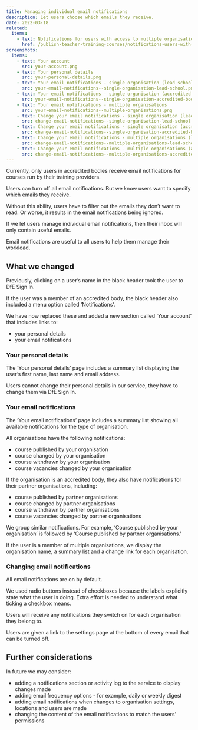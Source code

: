```yaml
---
title: Managing individual email notifications
description: Let users choose which emails they receive.
date: 2022-03-18
related:
  items:
    - text: Notifications for users with access to multiple organisations
      href: /publish-teacher-training-courses/notifications-users-with-multiple-organisation-access/
screenshots:
  items:
    - text: Your account
      src: your-account.png
    - text: Your personal details
      src: your-personal-details.png
    - text: Your email notifications - single organisation (lead school)
      src: your-email-notifications--single-organisation-lead-school.png
    - text: Your email notifications - single organisation (accredited body)
      src: your-email-notifications--single-organisation-accredited-body.png
    - text: Your email notifications - multiple organisations
      src: your-email-notifications--multiple-organisations.png
    - text: Change your email notifications - single organisation (lead school)
      src: change-email-notifications--single-organisation-lead-school.png
    - text: Change your email notifications - single organisation (accredited body)
      src: change-email-notifications--single-organisation-accredited-body.png
    - text: Change your email notifications - multiple organisations (lead school)
      src: change-email-notifications--multiple-organisations-lead-school.png
    - text: Change your email notifications - multiple organisations (accredited body)
      src: change-email-notifications--multiple-organisations-accredited-body.png
---
```


Currently, only users in accredited bodies receive email notifications for courses run by their training providers.

Users can turn off all email notifications. But we know users want to specify which emails they receive.

Without this ability, users have to filter out the emails they don’t want to read. Or worse, it results in the email notifications being ignored.

If we let users manage individual email notifications, then their inbox will only contain useful emails.

Email notifications are useful to all users to help them manage their workload.

## What we changed

Previously, clicking on a user’s name in the black header took the user to DfE Sign In.

If the user was a member of an accredited body, the black header also included a menu option called ‘Notifications’.

We have now replaced these and added a new section called ‘Your account’ that includes links to:

- your personal details
- your email notifications

### Your personal details

The ‘Your personal details’ page includes a summary list displaying the user’s first name, last name and email address.

Users cannot change their personal details in our service, they have to change them via DfE Sign In.

### Your email notifications

The ‘Your email notifications’ page includes a summary list showing all available notifications for the type of organisation.

All organisations have the following notifications:

- course published by your organisation
- course changed by your organisation
- course withdrawn by your organisation
- course vacancies changed by your organisation

If the organisation is an accredited body, they also have notifications for their partner organisations, including:

- course published by partner organisations
- course changed by partner organisations
- course withdrawn by partner organisations
- course vacancies changed by partner organisations

We group similar notifications. For example, ‘Course published by your organisation’ is followed by ‘Course published by partner organisations.’

If the user is a member of multiple organisations, we display the organisation name, a summary list and a change link for each organisation.

### Changing email notifications

All email notifications are on by default.

We used radio buttons instead of checkboxes because the labels explicitly state what the user is doing. Extra effort is needed to understand what ticking a checkbox means.

Users will receive any notifications they switch on for each organisation they belong to.

Users are given a link to the settings page at the bottom of every email that can be turned off.

## Further considerations

In future we may consider:

- adding a notifications section or activity log to the service to display changes made
- adding email frequency options - for example, daily or weekly digest
- adding email notifications when changes to organisation settings, locations and users are made
- changing the content of the email notifications to match the users’ permissions
